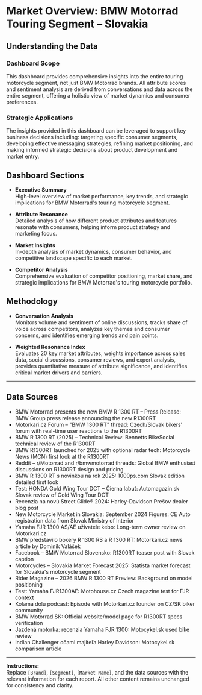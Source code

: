 # Market Overview: BMW Motorrad Touring Segment – Slovakia

## Understanding the Data

### Dashboard Scope
This dashboard provides comprehensive insights into the entire touring motorcycle segment, not just BMW Motorrad brands. All attribute scores and sentiment analysis are derived from conversations and data across the entire segment, offering a holistic view of market dynamics and consumer preferences.

### Strategic Applications
The insights provided in this dashboard can be leveraged to support key business decisions including: targeting specific consumer segments, developing effective messaging strategies, refining market positioning, and making informed strategic decisions about product development and market entry.

## Dashboard Sections

- **Executive Summary**  
  High-level overview of market performance, key trends, and strategic implications for BMW Motorrad's touring motorcycle segment.

- **Attribute Resonance**  
  Detailed analysis of how different product attributes and features resonate with consumers, helping inform product strategy and marketing focus.

- **Market Insights**  
  In-depth analysis of market dynamics, consumer behavior, and competitive landscape specific to each market.

- **Competitor Analysis**  
  Comprehensive evaluation of competitor positioning, market share, and strategic implications for BMW Motorrad's touring motorcycle portfolio.

## Methodology

- **Conversation Analysis**  
  Monitors volume and sentiment of online discussions, tracks share of voice across competitors, analyzes key themes and consumer concerns, and identifies emerging trends and pain points.

- **Weighted Resonance Index**  
  Evaluates 20 key market attributes, weights importance across sales data, social discussions, consumer reviews, and expert analysis, provides quantitative measure of attribute significance, and identifies critical market drivers and barriers.

---

## Data Sources

- BMW Motorrad presents the new BMW R 1300 RT – Press Release: BMW Group press release announcing the new R1300RT
- Motorkari.cz Forum – "BMW 1300 RT" thread: Czech/Slovak bikers' forum with real-time user reactions to the R1300RT
- BMW R 1300 RT (2025) – Technical Review: Bennetts BikeSocial technical review of the R1300RT
- BMW R1300RT launched for 2025 with optional radar tech: Motorcycle News (MCN) first look at the R1300RT
- Reddit – r/Motorrad and r/bmwmotorrad threads: Global BMW enthusiast discussions on R1300RT design and pricing
- BMW R 1300 RT s novinkou na rok 2025: 1000ps.com Slovak edition detailed first look
- Test: HONDA Gold Wing Tour DCT – Čierna labuť: Automagazin.sk Slovak review of Gold Wing Tour DCT
- Recenzia na novú Street Glide® 2024: Harley-Davidson Prešov dealer blog post
- New Motorcycle Market in Slovakia: September 2024 Figures: CE Auto registration data from Slovak Ministry of Interior
- Yamaha FJR 1300 AS/AE uživatele kebo: Long-term owner review on Motorkari.cz
- BMW představilo boxery R 1300 RS a R 1300 RT: Motorkari.cz news article by Dominik Valášek
- Facebook – BMW Motorrad Slovensko: R1300RT teaser post with Slovak caption
- Motorcycles – Slovakia Market Forecast 2025: Statista market forecast for Slovakia's motorcycle segment
- Rider Magazine – 2026 BMW R 1300 RT Preview: Background on model positioning
- Test: Yamaha FJR1300AE: Motohouse.cz Czech magazine test for FJR context
- Kolama dolu podcast: Episode with Motorkari.cz founder on CZ/SK biker community
- BMW Motorrad SK: Official website/model page for R1300RT specs verification
- Jazdená motorka: recenzia Yamaha FJR 1300: Motocykel.sk used bike review
- Indian Challenger očami majiteľa Harley Davidson: Motocykel.sk comparison article

---

**Instructions:**  
Replace `[Brand]`, `[Segment]`, `[Market Name]`, and the data sources with the relevant information for each report. All other content remains unchanged for consistency and clarity.